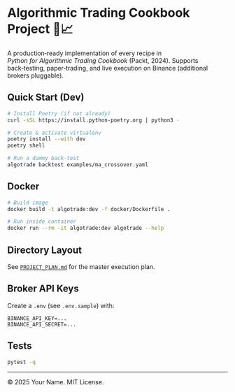 # Algorithmic Trading Cookbook Project 🐍📈

A production‑ready implementation of every recipe in *Python for Algorithmic Trading Cookbook* (Packt, 2024). Supports back‑testing, paper‑trading, and live execution on Binance (additional brokers pluggable).

## Quick Start (Dev)
```bash
# Install Poetry (if not already)
curl -sSL https://install.python-poetry.org | python3 -

# Create & activate virtualenv
poetry install --with dev
poetry shell

# Run a dummy back‑test
algotrade backtest examples/ma_crossover.yaml
```

## Docker
```bash
# Build image
docker build -t algotrade:dev -f docker/Dockerfile .

# Run inside container
docker run --rm -it algotrade:dev algotrade --help
```

## Directory Layout
See [`PROJECT_PLAN.md`](PROJECT_PLAN.md) for the master execution plan.

## Broker API Keys
Create a `.env` (see `.env.sample`) with:
```
BINANCE_API_KEY=...
BINANCE_API_SECRET=...
```

## Tests
```bash
pytest -q
```

---
© 2025 Your Name. MIT License.
